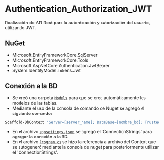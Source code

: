 # Authentication_Authorization_JWT

Realización de API Rest para la autenticación y autorización del usuario, utilizando JWT.

## NuGet

- Microsoft.EntityFrameworkCore.SqlServer
- Microsoft.EntityFrameworkCore.Tools
- Microsoft.AspNetCore.Authentication.JwtBearer
- System.IdentityModel.Tokens.Jwt

## Conexión a la BD

- Se creó una carpeta [`Models`][models] para que se cree automáticamente los modelos de las tablas.
- Mediante el uso de la consola de comando de Nuget se agregó el siguiente comando:

```sh
Scaffold-DbContext "Server=[server_name]; DataBase=[nombre_bd]; Trusted_Connection=True; TrustServerCertificate=True;" Microsoft.EntityFrameworkCore.SqlServer -OutPutDir [nombre de la carpeta creado]
```

- En el archivo [`appsettings.json`][appsettings] se agregó el 'ConnectionStrings' para agregar la conexión a la BD.
- En el archivo [`Program.cs`][programcs] se hizo la referencia a archivo del Context que se autogeneró mediante la consola de nuget para posteriormente utilizar el 'ConnectionStrings'.

[//]: # (Enlaces a la documentación)

[appsettings]: <https://github.com/YeltsinBL/Authentication_Authorization_JWT/blob/master/LoginToken/appsettings.json>
[models]:  <https://github.com/YeltsinBL/Authentication_Authorization_JWT/tree/master/LoginToken>
[programcs]: <https://github.com/YeltsinBL/Authentication_Authorization_JWT/blob/master/LoginToken/Program.cs>
